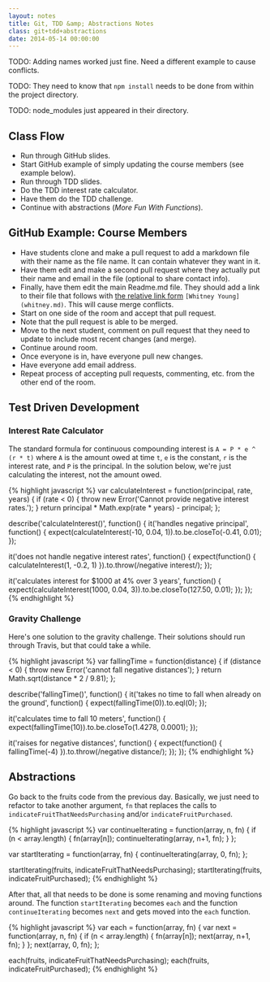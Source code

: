 ```yaml
---
layout: notes
title: Git, TDD &amp; Abstractions Notes
class: git+tdd+abstractions
date: 2014-05-14 00:00:00
---
```


TODO: Adding names worked just fine. Need a different example to cause
conflicts.

TODO: They need to know that `npm install` needs to be done from within the
project directory.

TODO: node_modules just appeared in their directory.


## Class Flow

- Run through GitHub slides.
- Start GitHub example of simply updating the course members (see example
  below).
- Run through TDD slides.
- Do the TDD interest rate calculator.
- Have them do the TDD challenge.
- Continue with abstractions (_More Fun With Functions_).


## GitHub Example: Course Members

- Have students clone and make a pull request to add a markdown file with their
  name as the file name. It can contain whatever they want in it.
- Have them edit and make a second pull request where they actually put their
  name and email in the file (optional to share contact info).
- Finally, have them edit the main Readme.md file. They should add a link to
  their file that follows with [the relative link form][github-relative]
  `[Whitney Young](whitney.md)`. This will cause merge conflicts.
- Start on one side of the room and accept that pull request.
- Note that the pull request is able to be merged.
- Move to the next student, comment on pull request that they need to update to
  include most recent changes (and merge).
- Continue around room.
- Once everyone is in, have everyone pull new changes.
- Have everyone add email address.
- Repeat process of accepting pull requests, commenting, etc. from the other
  end of the room.

## Test Driven Development

### Interest Rate Calculator

The standard formula for continuous compounding interest is
`A = P * e ^ (r * t)` where `A` is the amount owed at time `t`, `e` is the
constant, `r` is the interest rate, and `P` is the principal. In the solution
below, we're just calculating the interest, not the amount owed.

{% highlight javascript %}
var calculateInterest = function(principal, rate, years) {
  if (rate < 0) { throw new Error('Cannot provide negative interest rates.'); }
  return principal * Math.exp(rate * years) - principal;
};

describe('calculateInterest()', function() {
  it('handles negative principal', function() {
    expect(calculateInterest(-10, 0.04, 1)).to.be.closeTo(-0.41, 0.01);
  });

  it('does not handle negative interest rates', function() {
    expect(function() { calculateInterest(1, -0.2, 1) }).to.throw(/negative interest/);
  });

  it('calculates interest for $1000 at 4% over 3 years', function() {
    expect(calculateInterest(1000, 0.04, 3)).to.be.closeTo(127.50, 0.01);
  });
});
{% endhighlight %}


### Gravity Challenge

Here's one solution to the gravity challenge. Their solutions should run
through Travis, but that could take a while.

{% highlight javascript %}
var fallingTime = function(distance) {
  if (distance < 0) { throw new Error('cannot fall negative distances'); }
  return Math.sqrt(distance * 2 / 9.81);
};

describe('fallingTime()', function() {
  it('takes no time to fall when already on the ground', function() {
    expect(fallingTime(0)).to.eql(0);
  });

  it('calculates time to fall 10 meters', function() {
    expect(fallingTime(10)).to.be.closeTo(1.4278, 0.0001);
  });

  it('raises for negative distances', function() {
    expect(function() { fallingTime(-4) }).to.throw(/negative distance/);
  });
});
{% endhighlight %}


## Abstractions

Go back to the fruits code from the previous day. Basically, we just need
to refactor to take another argument, `fn` that replaces the calls to
`indicateFruitThatNeedsPurchasing` and/or `indicateFruitPurchased`.

{% highlight javascript %}
var continueIterating = function(array, n, fn) {
  if (n < array.length) {
    fn(array[n]);
    continueIterating(array, n+1, fn);
  }
};

var startIterating = function(array, fn) {
  continueIterating(array, 0, fn);
};

startIterating(fruits, indicateFruitThatNeedsPurchasing);
startIterating(fruits, indicateFruitPurchased);
{% endhighlight %}


After that, all that needs to be done is some renaming and moving functions
around. The function `startIterating` becomes `each` and the function
`continueIterating` becomes `next` and gets moved into the `each` function.

{% highlight javascript %}
var each = function(array, fn) {
  var next = function(array, n, fn) {
    if (n < array.length) {
      fn(array[n]);
      next(array, n+1, fn);
    }
  };
  next(array, 0, fn);
};

each(fruits, indicateFruitThatNeedsPurchasing);
each(fruits, indicateFruitPurchased);
{% endhighlight %}

[github-relative]: https://help.github.com/articles/relative-links-in-readmes
